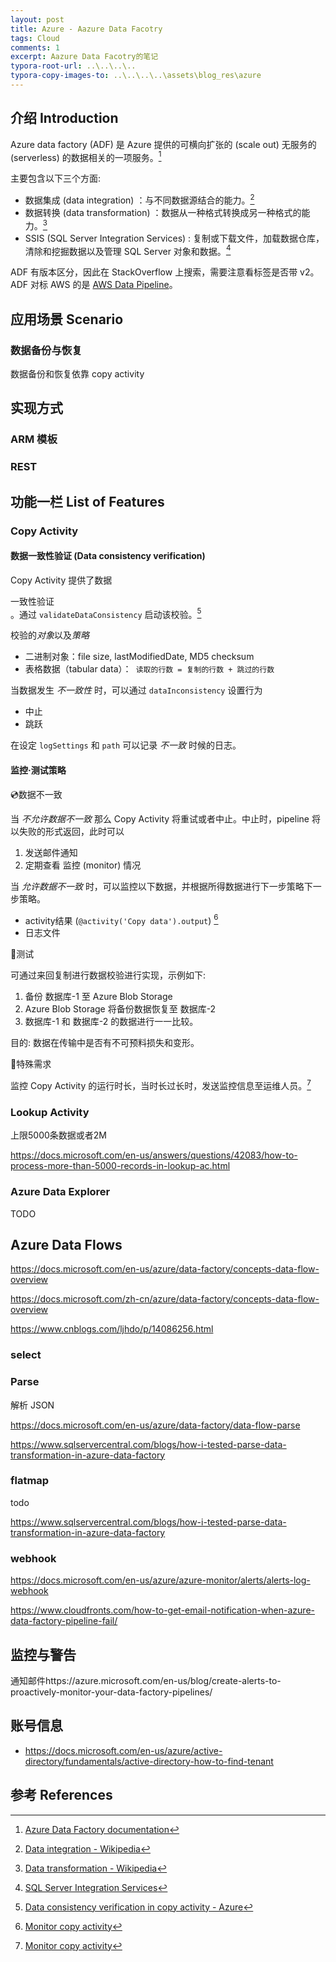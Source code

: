 ```yaml
---
layout: post 
title: Azure - Aazure Data Facotry
tags: Cloud
comments: 1 
excerpt: Aazure Data Facotry的笔记
typora-root-url: ..\..\..\..
typora-copy-images-to: ..\..\..\..\assets\blog_res\azure
---
```


## 介绍 Introduction

Azure data factory (ADF) 是 Azure 提供的可横向扩张的 (scale out) 无服务的 (serverless) 的数据相关的一项服务。[^1]

主要包含以下三个方面: 

- 数据集成 (data integration) ：与不同数据源结合的能力。[^3]
- 数据转换 (data transformation) ：数据从一种格式转换成另一种格式的能力。[^4]
- SSIS (SQL Server Integration Services) : 复制或下载文件，加载数据仓库，清除和挖掘数据以及管理 SQL Server 对象和数据。[^2] 

ADF 有版本区分，因此在 StackOverflow 上搜索，需要注意看标签是否带 v2。ADF 对标 AWS 的是 [AWS Data Pipeline](https://aws.amazon.com/cn/datapipeline)。



## 应用场景 Scenario

### 数据备份与恢复

数据备份和恢复依靠 copy activity



## 实现方式



### ARM 模板



### REST









## 功能一栏 List of Features

### Copy Activity

#### 数据一致性验证 (Data consistency verification) 

Copy Activity 提供了数据<div class='sup' data-title="以确保数据不仅成功地从源存储复制到目标存储，而且验证了源存储和目标存储之间的一致性。">一致性验证</div>。通过 `validateDataConsistency` 启动该校验。[^5]

校验的*对象*以及*策略*

- 二进制对象：file size, lastModifiedDate, MD5 checksum 
- 表格数据（tabular data）：` 读取的行数 = 复制的行数 + 跳过的行数`

当数据发生 *不一致性* 时，可以通过 `dataInconsistency` 设置行为

- 中止
- 跳跃

在设定 `logSettings` 和 `path` 可以记录 *不一致* 时候的日志。

#### 监控·测试策略

💿数据不一致

当 *不允许数据不一致* 那么 Copy Activity 将重试或者中止。中止时，pipeline 将以失败的形式返回，此时可以

1. 发送邮件通知
2. 定期查看 监控 (monitor) 情况 

当 *允许数据不一致* 时，可以监控以下数据，并根据所得数据进行下一步策略下一步策略。

- activity结果 (`@activity('Copy data').output`) [^6]
- 日志文件

<p/>

📏测试

可通过来回复制进行数据校验进行实现，示例如下: 

1. 备份 数据库-1 至 Azure Blob Storage
2. Azure Blob Storage 将备份数据恢复至 数据库-2
3. 数据库-1 和 数据库-2 的数据进行一一比较。

目的: 数据在传输中是否有不可预料损失和变形。

<p/>

📝特殊需求

监控 Copy Activity 的运行时长，当时长过长时，发送监控信息至运维人员。[^6]









### Lookup Activity

上限5000条数据或者2M

https://docs.microsoft.com/en-us/answers/questions/42083/how-to-process-more-than-5000-records-in-lookup-ac.html





### Azure Data Explorer

TODO



## Azure Data Flows

https://docs.microsoft.com/en-us/azure/data-factory/concepts-data-flow-overview

https://docs.microsoft.com/zh-cn/azure/data-factory/concepts-data-flow-overview

https://www.cnblogs.com/ljhdo/p/14086256.html

### select



### Parse

解析 JSON

https://docs.microsoft.com/en-us/azure/data-factory/data-flow-parse

https://www.sqlservercentral.com/blogs/how-i-tested-parse-data-transformation-in-azure-data-factory

### flatmap

todo

https://www.sqlservercentral.com/blogs/how-i-tested-parse-data-transformation-in-azure-data-factory



### webhook

https://docs.microsoft.com/en-us/azure/azure-monitor/alerts/alerts-log-webhook

https://www.cloudfronts.com/how-to-get-email-notification-when-azure-data-factory-pipeline-fail/

## 监控与警告

通知邮件https://azure.microsoft.com/en-us/blog/create-alerts-to-proactively-monitor-your-data-factory-pipelines/

## 账号信息

- https://docs.microsoft.com/en-us/azure/active-directory/fundamentals/active-directory-how-to-find-tenant





## 参考 References

[^1]: [Azure Data Factory documentation](https://docs.microsoft.com/en-us/azure/data-factory/)
[^2]: [SQL Server Integration Services](https://docs.microsoft.com/zh-cn/sql/integration-services/sql-server-integration-services?view=sql-server-ver15)
[^3]: [Data integration - Wikipedia](https://en.wikipedia.org/wiki/Data_integration)
[^4]:[Data transformation - Wikipedia](https://en.wikipedia.org/wiki/Data_transformation)

[^5]: [Data consistency verification in copy activity - Azure](https://docs.microsoft.com/en-us/azure/data-factory/copy-activity-data-consistency)
[^6]: [Monitor copy activity](https://docs.microsoft.com/en-us/azure/data-factory/copy-activity-monitoring)

